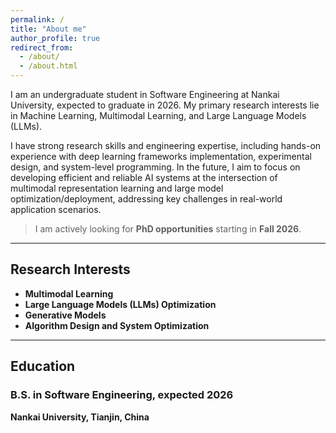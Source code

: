 ```yaml
---
permalink: /
title: "About me"
author_profile: true
redirect_from: 
  - /about/
  - /about.html
---
```


I am an undergraduate student in Software Engineering at Nankai University, expected to graduate in 2026. My primary research interests lie in Machine Learning, Multimodal Learning, and Large Language Models (LLMs).

I have strong research skills and engineering expertise, including hands-on experience with deep learning frameworks implementation, experimental design, and system-level programming. In the future, I aim to focus on developing efficient and reliable AI systems at the intersection of multimodal representation learning and large model optimization/deployment, addressing key challenges in real-world application scenarios.

> I am actively looking for **PhD opportunities** starting in **Fall 2026**.

---

## Research Interests

* **Multimodal Learning**
* **Large Language Models (LLMs) Optimization**
* **Generative Models**
* **Algorithm Design and System Optimization**

---

## Education

### B.S. in Software Engineering, expected 2026
**Nankai University, Tianjin, China**
